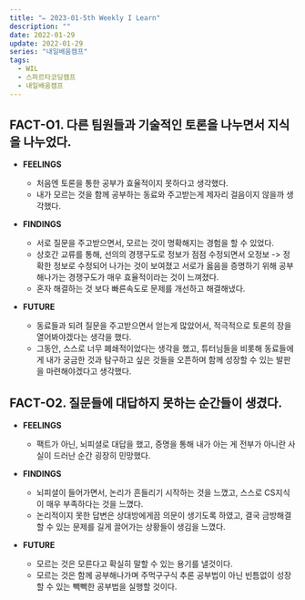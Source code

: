 ```yaml
---
title: "✏️ 2023-01-5th Weekly I Learn"
description: ""
date: 2022-01-29
update: 2022-01-29
series: "내일배움캠프"
tags:
  - WIL
  - 스파르타코딩캠프
  - 내일배움캠프
---
```


## FACT-O1. 다른 팀원들과 기술적인 토론을 나누면서 지식을 나누었다.

- **FEELINGS**

  - 처음엔 토론을 통한 공부가 효율적이지 못하다고 생각했다.
  - 내가 모르는 것을 함께 공부하는 동료와 주고받는게 제자리 걸음이지 않을까 생각했다.

- **FINDINGS**

  - 서로 질문을 주고받으면서, 모르는 것이 명확해지는 경험을 할 수 있었다.
  - 상호간 교류를 통해, 선의의 경쟁구도로 정보가 점점 수정되면서 오정보 -> 정확한 정보로 수정되어 나가는 것이 보여졌고 서로가 옳음을 증명하기 위해 공부해나가는 경쟁구도가 매우 효율적이라는 것이 느껴졌다.
  - 혼자 해결하는 것 보다 빠른속도로 문제를 개선하고 해결해냈다.

- **FUTURE**
  - 동료들과 되려 질문을 주고받으면서 얻는게 많았어서, 적극적으로 토론의 장을 열어봐야겠다는 생각을 했다.
  - 그동안, 스스로 너무 폐쇄적이었다는 생각을 했고, 튜터님들을 비롯해 동료들에게 내가 궁금한 것과 탐구하고 싶은 것들을 오픈하며 함께 성장할 수 있는 발판을 마련해야겠다고 생각했다.

## FACT-O2. 질문들에 대답하지 못하는 순간들이 생겼다.

- **FEELINGS**

  - 팩트가 아닌, 뇌피셜로 대답을 했고, 증명을 통해 내가 아는 게 전부가 아니란 사실이 드러난 순간 굉장히 민망했다.

- **FINDINGS**

  - 뇌피셜이 들어가면서, 논리가 흔들리기 시작하는 것을 느꼈고, 스스로 CS지식이 매우 부족하다는 것을 느꼈다.
  - 논리적이지 못한 답변은 상대방에게끔 의문이 생기도록 하였고, 결국 금방해결할 수 있는 문제를 길게 끌어가는 상황들이 생김을 느꼈다.

- **FUTURE**
  - 모르는 것은 모른다고 확실히 말할 수 있는 용기를 낼것이다.
  - 모르는 것은 함께 공부해나가며 주먹구구식 추론 공부법이 아닌 빈틈없이 성장할 수 있는 빽빽한 공부법을 실행할 것이다.
